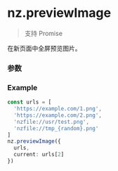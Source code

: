 # nz.previewImage

> <Icon type="success" /> 支持 Promise

在新页面中全屏预览图片。

### 参数

<Props :data="props" options />

### Example

```ts
const urls = [
  'https://example.com/1.png',
  'https://example.com/2.png',
  'nzfile://usr/test.png',
  'nzfile://tmp_{random}.png'
]
nz.previewImage({
  urls,
  current: urls[2]
})
```

<script setup>
const props = [
    {
        name: "urls", 
        type: "string[]",
        default: "",
        required: true, 
        desc: "需要预览的图片链接列表", 
        version: "0.1.0"
    },
    {
        name: "current", 
        type: "string",
        default: "urls[0]",
        required: false, 
        desc: "当前显示图片的链接", 
        version: "0.1.0"
    },
]
</script>
